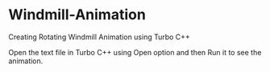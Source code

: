 # Windmill-Animation
Creating Rotating Windmill Animation using Turbo C++

Open the text file in Turbo C++ using Open option and then Run it to see the animation.
